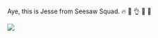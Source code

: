 Aye, this is Jesse from Seesaw Squad.
🔥 🌲 👌 💫 🚀


![](https://github-readme-stats.vercel.app/api?username=ymh514&hide=contribs,pr&show_icons=true&theme=gotham&count_private=true)

<!--
**ymh514/ymh514** is a ✨ _special_ ✨ repository because its `README.md` (this file) appears on your GitHub profile.

Here are some ideas to get you started:

- 🔭 I’m currently working on ...
- 🌱 I’m currently learning ...
- 👯 I’m looking to collaborate on ...
- 🤔 I’m looking for help with ...
- 💬 Ask me about ...
- 📫 How to reach me: ...
- 😄 Pronouns: ...
- ⚡ Fun fact: ...
-->

